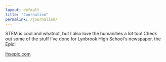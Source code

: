 ```yaml
---
layout: default
title: "Journalism"
permalink: /journalism/
---
```

STEM is cool and whatnot, but I also love the humanities a lot too! Check out some of the stuff I've done for Lynbrook High School's newspaper, the Epic!
<p><a href="lhsepic.com">lhsepic.com</a></p>
